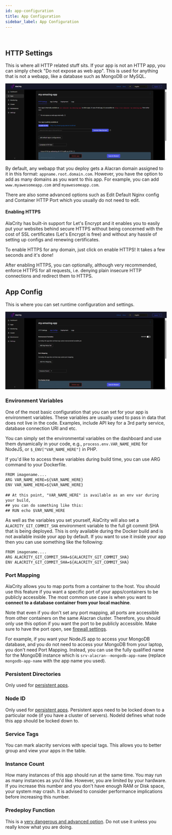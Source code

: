 ```yaml
---
id: app-configuration
title: App Configuration
sidebar_label: App Configuration
---
```


<br/>

## HTTP Settings

This is where all HTTP related stuff sits. If your app is not an HTTP app, you can simply check "Do not expose as web app". This is used for anything that is not a webapp, like a database such as MongoDB or MySQL.

![httpsettings](/img/docs/app-http.png)

By default, any webapp that you deploy gets a Alacran domain assigned to it in this format: `appname.root.domain.com`. However, you have the option to add as many domains as you want to this app. For example, you can add `www.myawesomeapp.com` and `myawesomeapp.com`.

There are also some advanced options such as Edit Default Nginx config and Container HTTP Port which you usually do not need to edit.

#### Enabling HTTPS

AlaCrity has built-in support for Let's Encrypt and it enables you to easily put your websites behind secure HTTPS without being concerned with the cost of SSL certificates (Let's Encrypt is free) and without any hassle of setting up configs and renewing certificates.

To enable HTTPS for any domain, just click on enable HTTPS! It takes a few seconds and it's done!

After enabling HTTPS, you can optionally, although very recommended, enforce HTTPS for all requests, i.e. denying plain insecure HTTP connections and redirect them to HTTPS.


## App Config

This is where you can set runtime configuration and settings.

![appconfig](/img/docs/app-vars.png)

### Environment Variables

One of the most basic configuration that you can set for your app is environment variables. These variables are usually used to pass in data that does not live in the code. Examples, include API key for a 3rd party service, database connection URI and etc. 

You can simply set the environmental variables on the dashboard and use them dynamically in your code, e.g., `process.env.VAR_NAME_HERE` for NodeJS, or `$_ENV["VAR_NAME_HERE"]` in PHP. 

If you'd like to access these variables during build time, you can use ARG command to your Dockerfile.

```
FROM imagename....
ARG VAR_NAME_HERE=${VAR_NAME_HERE}
ENV VAR_NAME_HERE=${VAR_NAME_HERE}

## At this point, "VAR_NAME_HERE" is available as an env var during your build,
## you can do something like this:
## RUN echo $VAR_NAME_HERE
```

As well as the variables you set yourself, AlaCrity will also set a `ALACRITY_GIT_COMMIT_SHA` environment variable to the full git commit SHA that is being deployed. This is only available during the Docker build and is not available inside your app by default. If you want to use it inside your app then you can use something like the following:

```
FROM imagename....
ARG ALACRITY_GIT_COMMIT_SHA=${ALACRITY_GIT_COMMIT_SHA}
ENV ALACRITY_GIT_COMMIT_SHA=${ALACRITY_GIT_COMMIT_SHA}
```

### Port Mapping

AlaCrity allows you to map ports from a container to the host. You should use this feature if you want a specific port of your apps/containers to be publicly accessible. The most common use case is when you want to **connect to a database container from your local machine**.

Note that even if you don't set any port mapping, all ports are accessible from other containers on the same Alacran cluster. Therefore, you should only use this option if you want the port to be publicly accessible. Make sure to have the port open, see [firewall settings](firewall.md).

For example, if you want your NodeJS app to access your MongoDB database, and you do not need to access your MongoDB from your laptop, you don't need Port Mapping. Instead, you can use the fully qualified name for the MongoDB instance which is `srv-alacran--mongodb-app-name` (replace `mongodb-app-name` with the app name you used).

### Persistent Directories

Only used for [persistent apps](persistent-apps.md).

### Node ID

Only used for [persistent apps](persistent-apps.md). Persistent apps need to be locked down to a particular node (if you have a cluster of servers). NodeId defines what node this app should be locked down to.

### Service Tags

You can mark alacrity services with special tags. This allows you to better group and view your apps in the table.

### Instance Count

How many instances of this app should run at the same time. You may run as many instances as you'd like. However, you are limited by your hardware. If you increase this number and you don't have enough RAM or Disk space, your system may crash. It is advised to consider performance implications before increasing this number.

### Predeploy Function

This is a [very dangerous and advanced option](pre-deploy-script.md). Do not use it unless you really know what you are doing.
